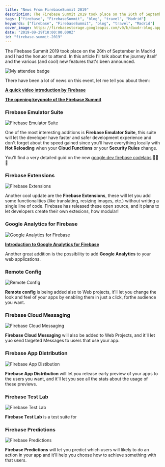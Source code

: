 ```yaml
---
title: "News From FirebaseSummit 2019"
description: The Firebase Summit 2019 took place on the 26th of September in Madrid and I had the honuor to attend. In this article I'll talk about the journey itself and the various (and cool) new features that's been announced.
tags: ["firebase", "FirebaseSummit", "blog", "travel", "Madrid"]
keywords: ["firebase", "FirebaseSummit", "blog", "travel", "Madrid"]
cover_image: https://firebasestorage.googleapis.com/v0/b/daudr-blog.appspot.com/o/attending-firebase-2019%2Ffirebase-attendee-badge.jpg?alt=media&token=32b09174-7ffe-404d-90b1-626c1f1f99b2
date: "2019-09-29T10:00:00.000Z"
id: "firebase-summit-2019"
---
```


The Firebase Summit 2019 took place on the 26th of September in Madrid and I had the honuor to attend. In this article I'll talk about the journey itself and the various (and cool) new features that's been announced.

![My attendee badge](https://firebasestorage.googleapis.com/v0/b/daudr-blog.appspot.com/o/attending-firebase-2019%2Ffirebase-attendee-badge.jpg?alt=media&token=32b09174-7ffe-404d-90b1-626c1f1f99b2)

There have been a lot of news on this event, let me tell you about them:

[**A quick video introduction by Firebase**](https://www.youtube.com/watch?v=SiPOaV-5j9o)

[**The opening keyonote of the Firebase Summit**](https://www.youtube.com/watch?v=wO70Pnv0yeo)

### Firebase Emulator Suite

![Firebase Emulator Suite](https://firebase.google.com/docs/emulator-suite/images/emulator_suite_block.png)

One of the most interesting additions is **Firebase Emulator Suite**, this suite will let the developer have faster and safer development experience and don't forget about the speed gained since you'll have everything locally with **Hot Reloading** when your **Cloud Functions** or your **Security Rules** change.

You'll find a very detailed guid on the new [google.dev firebase codelabs](https://google.dev/playlists/firebase-emulators) 🤩🤩🤩

### Firebase Extensions

![Firebase Extensions](https://firebase.google.com/images/products/mods/mods-2.png)

Another cool update are the **Firebase Extensions**, these will let you add some functionalities (like translating, resizing images, etc.) without writing a single line of code. Firebase has released these open source, and it plans to let developers create their own extesions, how modular!

### Google Analytics for Firebase

![Google Analytics for Firebase](https://firebase.google.com/images/products/analytics/analytics-1.png)

[**Introduction to Google Analytics for Firebase**](https://www.youtube.com/watch?v=q4Y4PgwlW-Q)

Another great addition is the possibility to add **Google Analytics** to your web applications.

### Remote Config

![Remote Config](https://firebase.google.com/images/products/remote-config/remote-config-1.png)

**Remote config** is being added also to Web projects, it'll let you change the look and feel of your apps by enabling them in just a click, forthe audience you want.

### Firebase Cloud Messaging

![Firebase Cloud Messaging](https://firebase.google.com/images/products/cloud-messaging/cloud-messaging-5.png)

**Firebase Cloud Messaging** will also be added to Web Projects, and it'll let yuo send targeted Messages to users that use your app.

### Firebase App Distribution

![Firebase App Distibution](https://firebase.google.com/images/products/app-distribution/app-distro-2.png)

**Firebase App Distribution** will let you release early preview of your apps to the users you want, and it'll let you see all the stats about the usage of these previews.

### Firebase Test Lab

![Firebase Test Lab](https://firebase.google.com/images/products/test-lab/test-lab-3.png)

**Firebase Test Lab** is a test suite for 

### Firebase Predictions

![Firebase Predictions](https://firebase.google.com/images/products/predictions/predictions-1.png)

**Firebase Predictions** will let you predict which users will likely to do an action in your app and it'll help you choose how to achieve something with that users.
